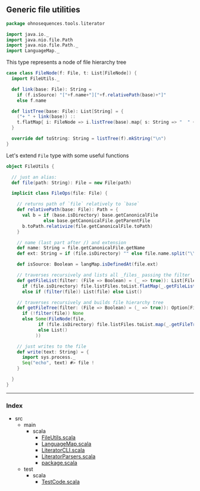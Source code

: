 ## Generic file utilities

```scala
package ohnosequences.tools.literator

import java.io._
import java.nio.file.Path
import java.nio.file.Path._
import LanguageMap._
```

This type represents a node of file hierarchy tree

```scala
case class FileNode(f: File, t: List[FileNode]) {
  import FileUtils._

  def link(base: File): String =
    if (f.isSource) "["+f.name+"]["+f.relativePath(base)+"]"
    else f.name

  def listTree(base: File): List[String] = {
    ("+ " + link(base)) :: 
    t.flatMap{ i: FileNode => i.listTree(base).map{ s: String => "  " + s } }
  }

  override def toString: String = listTree(f).mkString("\n")
}
```

Let's extend `File` type with some useful functions

```scala
object FileUtils {

  // just an alias:
  def file(path: String): File = new File(path)

  implicit class FileOps(file: File) {

    // returns path of `file` relatively to `base`
    def relativePath(base: File): Path = {
      val b = if (base.isDirectory) base.getCanonicalFile 
              else base.getCanonicalFile.getParentFile
      b.toPath.relativize(file.getCanonicalFile.toPath)
    }

    // name (last part after /) and extension
    def name: String = file.getCanonicalFile.getName
    def ext: String = if (file.isDirectory) "" else file.name.split("\\.").last

    def isSource: Boolean = langMap.isDefinedAt(file.ext)

    // traverses recursively and lists all _files_ passing the filter
    def getFileList(filter: (File => Boolean) = (_ => true)): List[File] =
      if (file.isDirectory) file.listFiles.toList.flatMap(_.getFileList(filter))
      else if (filter(file)) List(file) else List()

    // traverses recursively and builds file hierarchy tree
    def getFileTree(filter: (File => Boolean) = (_ => true)): Option[FileNode] =
      if (!filter(file)) None
      else Some(FileNode(file, 
            if (file.isDirectory) file.listFiles.toList.map(_.getFileTree(filter)).flatten 
            else List()
           ))

    // just writes to the file
    def write(text: String) = {
      import sys.process._
      Seq("echo", text) #> file !
    }

  }
}

```


------

### Index

+ src
  + main
    + scala
      + [FileUtils.scala][main/scala/FileUtils.scala]
      + [LanguageMap.scala][main/scala/LanguageMap.scala]
      + [LiteratorCLI.scala][main/scala/LiteratorCLI.scala]
      + [LiteratorParsers.scala][main/scala/LiteratorParsers.scala]
      + [package.scala][main/scala/package.scala]
  + test
    + scala
      + [TestCode.scala][test/scala/TestCode.scala]

[main/scala/FileUtils.scala]: FileUtils.scala.md
[main/scala/LanguageMap.scala]: LanguageMap.scala.md
[main/scala/LiteratorCLI.scala]: LiteratorCLI.scala.md
[main/scala/LiteratorParsers.scala]: LiteratorParsers.scala.md
[main/scala/package.scala]: package.scala.md
[test/scala/TestCode.scala]: ../../test/scala/TestCode.scala.md
